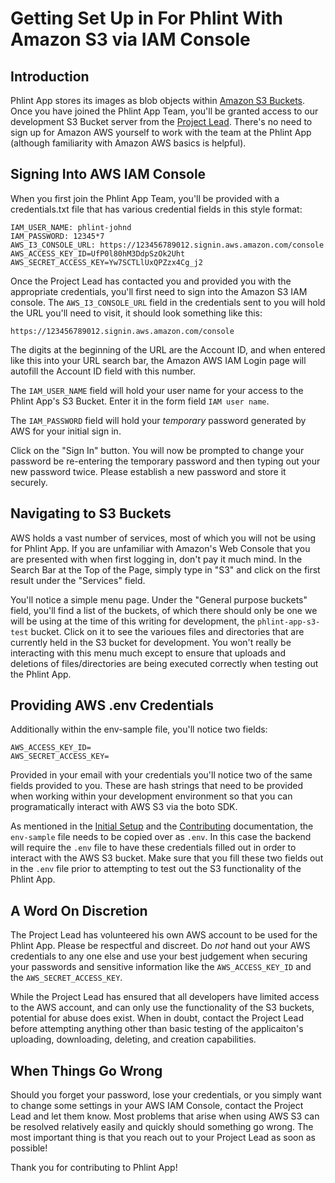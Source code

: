 # Getting Set Up in For Phlint With Amazon S3 via IAM Console

## Introduction

Phlint App stores its images as blob objects within [Amazon S3 Buckets](https://en.wikipedia.org/wiki/Amazon_S3). Once you have joined the Phlint App Team, you'll be granted access to our development S3
Bucket server from the [Project Lead](https://github/tomit4). There's no need to sign up for Amazon AWS
yourself to work with the team at the Phlint App (although familiarity with
Amazon AWS basics is helpful).

## Signing Into AWS IAM Console

When you first join the Phlint App Team, you'll be provided with a
credentials.txt file that has various credential fields in this style format:

```
IAM_USER_NAME: phlint-johnd
IAM_PASSWORD: 12345*7
AWS_I3_CONSOLE_URL: https://123456789012.signin.aws.amazon.com/console
AWS_ACCESS_KEY_ID=UfP0l80hM3DdpSzOk2Uht
AWS_SECRET_ACCESS_KEY=Yw7SCTLlUxQPZzx4Cg_j2
```

Once the Project Lead has contacted you and provided you with the appropriate
credentials, you'll first need to sign into the Amazon S3 IAM console. The
`AWS_I3_CONSOLE_URL` field in the credentials sent to you will hold the URL
you'll need to visit, it should look something like this:

```
https://123456789012.signin.aws.amazon.com/console
```

The digits at the beginning of the URL are the Account ID, and when entered like
this into your URL search bar, the Amazon AWS IAM Login page will autofill the Account ID field with this
number.

The `IAM_USER_NAME` field will hold your user name for your access to the Phlint
App's S3 Bucket. Enter it in the form field `IAM user name`.

The `IAM_PASSWORD` field will hold your <em>temporary</em> password generated by
AWS for your initial sign in.

Click on the "Sign In" button. You will now be prompted to change your password be re-entering the
temporary password and then typing out your new password twice. Please establish
a new password and store it securely.

## Navigating to S3 Buckets

AWS holds a vast number of services, most of which you will not be using for
Phlint App. If you are unfamiliar with Amazon's Web Console that you are
presented with when first logging in, don't pay it much mind. In the Search Bar
at the Top of the Page, simply type in "S3" and click on the first result under
the "Services" field.

You'll notice a simple menu page. Under the "General purpose buckets" field,
you'll find a list of the buckets, of which there should only be one we will
be using at the time of this writing for development, the
`phlint-app-s3-test` bucket. Click on it to see the varioues files and
directories that are currently held in the S3 bucket for development. You won't
really be interacting with this menu much except to ensure that uploads and
deletions of files/directories are being executed correctly when testing out the
Phlint App.

## Providing AWS .env Credentials

Additionally within the env-sample file, you'll notice two fields:

```.env
AWS_ACCESS_KEY_ID=
AWS_SECRET_ACCESS_KEY=
```

Provided in your email with your credentials you'll notice two of the same
fields provided to you. These are hash strings that need to be provided when
working within your development environment so that you can programatically
interact with AWS S3 via the boto SDK.

As mentioned in the [Initial Setup](https://github.com/cafeDeDevs/phlint_app/blob/main/docs/initial_setup.md) and the [Contributing](https://github.com/cafeDeDevs/phlint_app/blob/main/docs/contributing.md) documentation, the `env-sample` file needs to be copied over as `.env`. In this case the
backend will require the `.env` file to have these credentials filled out in
order to interact with the AWS S3 bucket. Make sure that you fill these two
fields out in the `.env` file prior to attempting to test out the S3
functionality of the Phlint App.

## A Word On Discretion

The Project Lead has volunteered his own AWS account to be used for the Phlint
App. Please be respectful and discreet. Do <em>not</em> hand out your AWS
credentials to any one else and use your best judgement when securing your
passwords and sensitive information like the `AWS_ACCESS_KEY_ID` and the `AWS_SECRET_ACCESS_KEY`.

While the Project Lead has ensured that all developers have limited access to
the AWS account, and can only use the functionality of the S3 buckets, potential
for abuse does exist. When in doubt, contact the Project Lead before attempting
anything other than basic testing of the applicaiton's uploading, downloading,
deleting, and creation capabilities.

## When Things Go Wrong

Should you forget your password, lose your credentials, or you simply want to
change some settings in your AWS IAM Console, contact the Project Lead and let
them know. Most problems that arise when using AWS S3 can be resolved relatively
easily and quickly should something go wrong. The most important thing is that
you reach out to your Project Lead as soon as possible!

Thank you for contributing to Phlint App!

